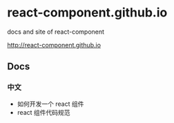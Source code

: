 # react-component.github.io

docs and site of react-component

http://react-component.github.io


## Docs

### 中文

- 如何开发一个 react 组件
- react 组件代码规范
